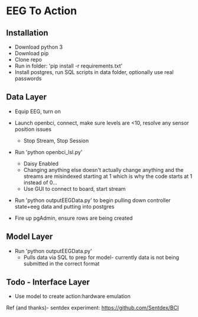 # EEG To Action

## Installation

 * Download python 3
 * Download pip
 * Clone repo
 * Run in folder: 'pip install -r requirements.txt'
 * Install postgres, run SQL scripts in data folder, optionally use real passwords

## Data Layer
* Equip EEG, turn on
* Launch openbci, connect, make sure levels are <10, resolve any sensor position issues
  * Stop Stream, Stop Session

* Run 'python openbci_lsl.py'
  * Daisy Enabled
  * Changing anything else doesn't actually change anything and the streams are misindexed starting at 1 which is why the code starts at 1 instead of 0...
  * Use GUI to connect to board, start stream

* Run 'python outputEEGData.py' to begin pulling down controller state+eeg data and putting into postgres
* Fire up pgAdmin, ensure rows are being created


## Model Layer

* Run 'python outputEEGData.py' 
  * Pulls data via SQL to prep for model- currently data is not being submitted in the correct format

## Todo - Interface Layer
* Use model to create action:hardware emulation






Ref (and thanks)- sentdex experiment: https://github.com/Sentdex/BCI
